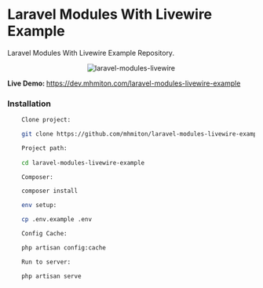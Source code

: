 # Laravel Modules With Livewire Example

Laravel Modules With Livewire Example Repository.

<p align="center">
    <img src="https://dev.mhmiton.com/laravel-modules-livewire-example/public/assets/images/laravel-modules-livewire.png" alt="laravel-modules-livewire">
</p>

<p align="left">
    <strong>Live Demo: </strong> <a href="https://dev.mhmiton.com/laravel-modules-livewire-example" target="_blank">https://dev.mhmiton.com/laravel-modules-livewire-example</a>
</p>

### Installation ###

```sh
    Clone project:

    git clone https://github.com/mhmiton/laravel-modules-livewire-example.git
```

```sh
    Project path:
    
    cd laravel-modules-livewire-example
```
```sh
    Composer:

    composer install
```

```sh
    env setup:

    cp .env.example .env
```

```sh
    Config Cache:

    php artisan config:cache
```

```sh
    Run to server:

    php artisan serve
```